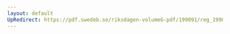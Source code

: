 ```yaml
---
layout: default
UpRedirect: https://pdf.swedeb.se/riksdagen-volumeG-pdf/199091/reg_199091/reg_199091_0146.pdf
---
```

